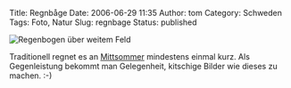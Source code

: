 Title: Regnbåge
Date: 2006-06-29 11:35
Author: tom
Category: Schweden
Tags: Foto, Natur
Slug: regnbage
Status: published

![Regenbogen über weitem
Feld](/pic/regnboge.jpg "Regenbogen über weitem Feld")

Traditionell regnet es an
[Mittsommer](http://www.fiket.de/2006/06/23/mittsommer/) mindestens
einmal kurz. Als Gegenleistung bekommt man Gelegenheit, kitschige Bilder
wie dieses zu machen. :-)

